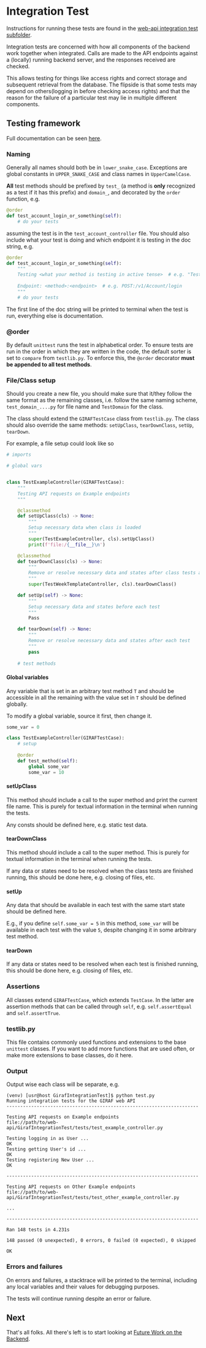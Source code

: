 # Integration Test

Instructions for running these tests are found in the [web-api integration test subfolder](https://github.com/aau-giraf/web-api/tree/master/GirafIntegrationTest).

Integration tests are concerned with how all components of the backend work together when integrated. Calls are made to the API endpoints against a (locally) running backend server, and the responses received are checked.

This allows testing for things like access rights and correct storage and subsequent retrieval from the database. The flipside is that some tests may depend on others(logging in before checking access rights) and that the reason for the failure of a particular test may lie in multiple different components.

## Testing framework
Full documentation can be seen [here](https://docs.python.org/3/library/unittest.html). 

### Naming
Generally all names should both be in `lower_snake_case`. Exceptions are global constants in `UPPER_SNAKE_CASE` and class names in `UpperCamelCase`.

**All** test methods should be prefixed by `test_` (a method is **only** recognized as a test if it has this prefix) and `domain_`, and decorated by the `order` function, e.g. 

```py
@order
def test_account_login_or_something(self):
    # do your tests
```

assuming the test is in the `test_account_controller` file. You should also include what your test is doing and which endpoint it is testing in the doc string, e.g.

```py
@order
def test_account_login_or_something(self):
    """
    Testing <what your method is testing in active tense>  # e.g. "Testing logging in as <user>"
    
    Endpoint: <method>:<endpoint>  # e.g. POST:/v1/Account/login
    """
    # do your tests
```
The first line of the doc string will be printed to terminal when the test is run, everything else is documentation.

### @order
By default `unittest` runs the test in alphabetical order. To ensure tests are run in the order in which they are written in the code, the default sorter is set to `compare` from `testlib.py`.
To enforce this, the `@order` decorator **must be appended to all test methods**.

### File/Class setup
Should you create a new file, you should make sure that it/they follow the same format as the remaining classes, i.e. follow the same naming scheme, `test_domain_....py` for file name and `TestDomain` for the class. 

The class should extend the `GIRAFTestCase` class from `testlib.py`.
The class should also override the same methods: `setUpClass`, `tearDownClass`, `setUp`, `tearDown`.

For example, a file setup could look like so

```py
# imports

# global vars


class TestExampleController(GIRAFTestCase):
    """
    Testing API requests on Example endpoints
    """

    @classmethod
    def setUpClass(cls) -> None:
        """
        Setup necessary data when class is loaded
        """
        super(TestExampleController, cls).setUpClass()
        print(f'file:/{__file__}\n')

    @classmethod
    def tearDownClass(cls) -> None:
        """
        Remove or resolve necessary data and states after class tests are done
        """
        super(TestWeekTemplateController, cls).tearDownClass()

    def setUp(self) -> None:
        """
        Setup necessary data and states before each test
        """
        Pass

    def tearDown(self) -> None:
        """
        Remove or resolve necessary data and states after each test
        """
        pass
    
    # test methods
```

#### Global variables
Any variable that is set in an arbitrary test method `T` and should be accessible in all the remaining with the value set in `T` should be defined globally.

To modify a global variable, source it first, then change it.
```py
some_var = 0

class TestExampleController(GIRAFTestCase):
    # setup
    
    @order
    def test_method(self):
        global some_var
        some_var = 10
```

#### setUpClass
This method should include a call to the super method and print the current file name. This is purely for textual information in the terminal when running the tests.

Any consts should be defined here, e.g. static test data.

#### tearDownClass
This method should include a call to the super method. This is purely for textual information in the terminal when running the tests.

If any data or states need to be resolved when the class tests are finished running, this should be done here, e.g. closing of files, etc.

#### setUp
Any data that should be available in each test with the same start state should be defined here.

E.g., if you define `self.some_var = 5` in this method, `some_var` will be available in each test with the value `5`, despite changing it in some arbitrary test method.

#### tearDown
If any data or states need to be resolved when each test is finished running, this should be done here, e.g. closing of files, etc.

### Assertions
All classes extend `GIRAFTestCase`, which extends `TestCase`. In the latter are assertion methods that can be called through `self`, e.g. `self.assertEqual` and `self.assertTrue`.

### testlib.py
This file contains commonly used functions and extensions to the base `unittest` classes. If you want to add more functions that are used often, or make more extensions to base classes, do it here.

### Output
Output wise each class will be separate, e.g.

```
(venv) [usr@host GirafIntegrationTest]$ python test.py
Running integration tests for the GIRAF web API
----------------------------------------------------------------------

Testing API requests on Example endpoints
file://path/to/web-api/GirafIntegrationTest/tests/test_example_controller.py

Testing logging in as User ...                                                                                  OK
Testing getting User's id ...                                                                                   OK
Testing registering New User ...                                                                                OK

----------------------------------------------------------------------

Testing API requests on Other Example endpoints
file://path/to/web-api/GirafIntegrationTest/tests/test_other_example_controller.py

...

----------------------------------------------------------------------

Ran 148 tests in 4.231s

148 passed (0 unexpected), 0 errors, 0 failed (0 expected), 0 skipped

OK
```

### Errors and failures
On errors and failures, a stacktrace will be printed to the terminal, including any local variables and their values for debugging purposes.

The tests will continue running despite an error or failure.

## Next

That's all folks. All there's left is to start looking at [Future Work on the Backend](./FutureWork.md).